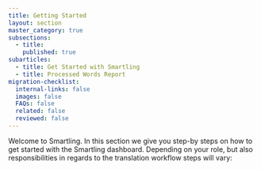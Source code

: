 ```yaml
---
title: Getting Started
layout: section
master_category: true
subsections:
  - title:
    published: true
subarticles:
  - title: Get Started with Smartling
  - title: Processed Words Report
migration-checklist:
  internal-links: false
  images: false
  FAQs: false
  related: false
  reviewed: false
---
```



Welcome to Smartling. In this section we give you step-by steps on how to get started with the Smartling dashboard. Depending on your role, but also responsibilities in regards to the translation workflow steps will vary:&nbsp;

&nbsp;